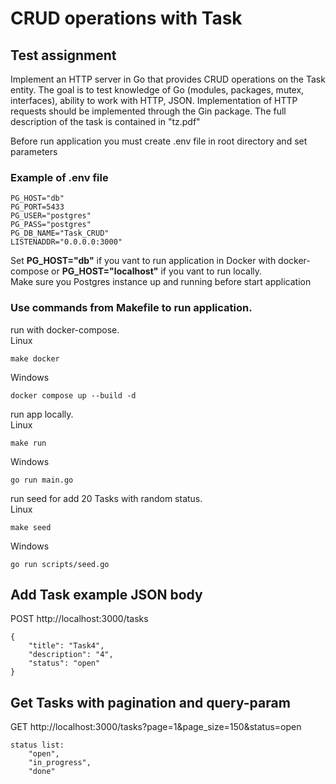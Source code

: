 # CRUD operations with Task

## Test assignment
Implement an HTTP server in Go that provides CRUD operations on the Task entity. The goal is to test knowledge of Go (modules, packages, mutex, interfaces), ability to work with HTTP, JSON. Implementation of HTTP requests should be implemented through the Gin package.
The full description of the task is contained in "tz.pdf"

Before run application you must create .env file in root directory and set parameters

### Example of .env file
```
PG_HOST="db"
PG_PORT=5433
PG_USER="postgres"
PG_PASS="postgres"
PG_DB_NAME="Task_CRUD"
LISTENADDR="0.0.0.0:3000"
```
Set __PG_HOST="db"__ if you vant to run application in Docker with docker-compose or __PG_HOST="localhost"__ if you vant to run locally.  
Make sure you Postgres instance up and running before start application

### Use commands from Makefile to run application.
run with docker-compose.  
Linux
```
make docker
```
Windows
```
docker compose up --build -d
```
run app locally.  
Linux
```
make run
```
Windows
```
go run main.go
```
run seed for add 20 Tasks with random status.  
Linux
```
make seed
```
Windows
```
go run scripts/seed.go
```
## Add Task example JSON body
POST http://localhost:3000/tasks
```
{
    "title": "Task4",
    "description": "4",
    "status": "open"
}
```
## Get Tasks with pagination and query-param
GET http://localhost:3000/tasks?page=1&page_size=150&status=open  
```
status list:
	"open",
	"in_progress",
	"done"
```